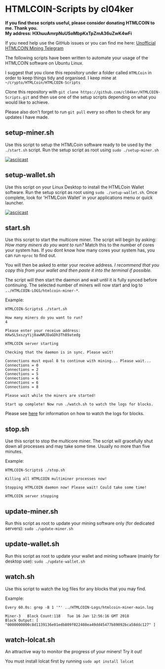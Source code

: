 # HTMLCOIN-Scripts by cl04ker

**If you find these scripts useful, please consider donating HTMLCOIN to me. Thank you.  
My address: HXhuuAmrpNuUSoMbpKxTpZmA36uZwK4wFi**

If you need help use the GitHub issues or you can find me here: [Unofficial HTMLCOIN Mining Telegram](https://t.me/joinchat/GE3Ziw0pCU5lFZvoACOJwg)

The following scripts have been written to automate your usage of the HTMLCOIN software on Ubuntu Linux.

I suggest that you clone this repository under a folder called ```HTMLCoin``` in order to keep things tidy and organised. I keep mine at ```~/crypto/HTMLCoin/HTMLCOIN-Scripts```

Clone this repository with ```git clone https://github.com/cl04ker/HTMLCOIN-Scripts.git``` and then use one of the setup scripts depending on what you would like to achieve.

Please also don't forget to run ```git pull``` every so often to check for any updates I have made.

## setup-miner.sh
Use this script to setup the HTMLCoin software ready to be used by the ```./start.sh``` script. Run the setup script as root using ```sudo ./setup-miner.sh```

[![asciicast](https://asciinema.org/a/L9sMKX8ZS6AWG6CnKAeCBYKNv.png)](https://asciinema.org/a/L9sMKX8ZS6AWG6CnKAeCBYKNv)

## setup-wallet.sh
Use this script on your Linux Desktop to install the HTMLCoin Wallet software. Run the setup script as root using ```sudo ./setup-wallet.sh```. Once complete, look for 'HTMLCoin Wallet' in your applications menu or quick launcher.

[![asciicast](https://asciinema.org/a/snVs8FtdrDOAIXfcPvjlDrQxO.png)](https://asciinema.org/a/snVs8FtdrDOAIXfcPvjlDrQxO)

## start.sh
Use this script to start the multicore miner. The script will begin by asking: *How many miners do you want to run?* Match this to the number of cores your system has. If you dont know how many cores your system has, you can run ```nproc``` to find out.

You will then be asked to enter your receive address. *I recommend that you copy this from your wallet and then paste it into the terminal if possible.*

The script will then start the daemon and wait until it is fully synced before continuing. The selected number of miners will now start and log to ```../HTMLCOIN-LOGS/htmlcoin-miner-*```.

Example:
~~~
HTMLCOIN-Scripts$ ./start.sh

How many miners do you want to run?
4

Please enter your receive address:
HXwSL5xszyYij8awNRJDaGDh3Th89atedg

HTMLCOIN server starting

Checking that the daemon is in sync. Please wait!

Connections must equal 8 to continue with mining... Please wait...
Connections = 0
Connections = 2
Connections = 5
Connections = 6
Connections = 6
Connections = 8

Please wait while the miners are started!

Start up complete! Now run ./watch.sh to watch the logs for blocks.
~~~

Please see [here](#watch) for information on how to watch the logs for blocks.


## stop.sh

Use this script to stop the multicore miner. The script will gracefully shut down all processes and may take some time. Usually no more than five minutes.

Example:
~~~
HTMLCOIN-Scripts$ ./stop.sh

Killing all HTMLCOIN multiminer processes now!

Stopping HTMLCOIN daemon now! Please wait! Could take some time!

HTMLCOIN server stopping
~~~

## update-miner.sh
Run this script as root to update your mining software only (for dedicated servers): ```sudo ./update-miner.sh```

## update-wallet.sh
Run this script as root to update your wallet and mining software (mainly for desktop use): ```sudo ./update-wallet.sh```

## watch.sh <a name="watch"></a>

Use this script to watch the log files for any blocks that you may find.

Example:
~~~
Every 60.0s: grep -B 1 '"' ../HTMLCOIN-Logs/htmlcoin-miner-main.log

Miner-3   Block Count:118   Tue 16 Jan 12:56:16 GMT 2018
Block Output: [   "0000000000c8d1139136e01edb809f022408ea49dd45477b89092bca58ddc127" ]
~~~

## watch-lolcat.sh

An attractive way to monitor the progress of your miners! Try it out!

You must install lolcat first by running ```sudo apt install lolcat```
